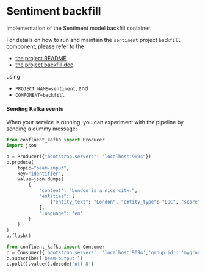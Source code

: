 # Sentiment backfill

Implementation of the Sentiment model backfill container.

For details on how to run and maintain the `sentiment` project `backfill` component, please refer
to the
- [the project README](../README.md)
- [the project backfill doc](../../docs/05_backfill.md)

using

- `PROJECT_NAME=sentiment`, and
- `COMPONENT=backfill`

#### Sending Kafka events

When your service is running, you can experiment with the pipeline by sending a dummy message:

```python
from confluent_kafka import Producer
import json

p = Producer({"bootstrap.servers": "localhost:9094"})
p.produce(
    topic="beam-input",
    key="identifier",
    value=json.dumps(
        {
            "content": "London is a nice city.",
            "entities": [
                {"entity_text": "London", "entity_type": "LOC", "score": 0.9997141, "sentence_index": 0},
            ],
            "language": "en"
        }
    )
)
p.flush()
```



```python
from confluent_kafka import Consumer
c = Consumer({'bootstrap.servers': 'localhost:9094','group.id': 'mygroup','auto.offset.reset': 'earliest'})
c.subscribe(['beam-output'])
c.poll().value().decode('utf-8')
```
